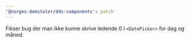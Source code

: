 ```yaml
---
'@norges-domstoler/dds-components': patch
---
```


Fikser bug der man ikke kunne skrive ledende 0 i `<DatePicker>` for dag og måned.
